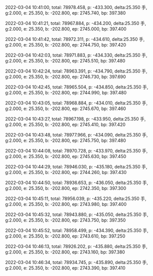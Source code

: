 2022-03-04 10:41:00, total: 78978.458, p: -433.300, delta:25.350 手, g:2.000, e: 25.350, b: -202.800, ep: 2745.740, bp: 397.380

2022-03-04 10:41:21, total: 78967.884, p: -434.200, delta:25.350 手, g:2.000, e: 25.350, b: -202.800, ep: 2745.000, bp: 397.400

2022-03-04 10:41:42, total: 78972.311, p: -434.610, delta:25.350 手, g:2.000, e: 25.350, b: -202.800, ep: 2744.750, bp: 397.420

2022-03-04 10:42:03, total: 78971.883, p: -434.330, delta:25.350 手, g:2.000, e: 25.350, b: -202.800, ep: 2745.510, bp: 397.480

2022-03-04 10:42:24, total: 78963.391, p: -434.790, delta:25.350 手, g:2.000, e: 25.350, b: -202.800, ep: 2746.730, bp: 397.690

2022-03-04 10:42:45, total: 78965.504, p: -434.850, delta:25.350 手, g:2.000, e: 25.350, b: -202.800, ep: 2744.990, bp: 397.480

2022-03-04 10:43:05, total: 78968.884, p: -434.010, delta:25.350 手, g:2.000, e: 25.350, b: -202.800, ep: 2745.670, bp: 397.460

2022-03-04 10:43:27, total: 78967.198, p: -433.950, delta:25.350 手, g:2.000, e: 25.350, b: -202.800, ep: 2745.410, bp: 397.420

2022-03-04 10:43:48, total: 78977.966, p: -434.090, delta:25.350 手, g:2.000, e: 25.350, b: -202.800, ep: 2745.750, bp: 397.480

2022-03-04 10:44:08, total: 78970.728, p: -433.970, delta:25.350 手, g:2.000, e: 25.350, b: -202.800, ep: 2745.630, bp: 397.450

2022-03-04 10:44:29, total: 78946.030, p: -435.180, delta:25.350 手, g:2.000, e: 25.350, b: -202.800, ep: 2744.260, bp: 397.430

2022-03-04 10:44:50, total: 78936.653, p: -436.050, delta:25.350 手, g:2.000, e: 25.350, b: -202.800, ep: 2742.350, bp: 397.300

2022-03-04 10:45:11, total: 78956.039, p: -435.220, delta:25.350 手, g:2.000, e: 25.350, b: -202.800, ep: 2743.980, bp: 397.400

2022-03-04 10:45:32, total: 78943.880, p: -435.050, delta:25.350 手, g:2.000, e: 25.350, b: -202.800, ep: 2743.750, bp: 397.350

2022-03-04 10:45:52, total: 78958.499, p: -434.390, delta:25.350 手, g:2.000, e: 25.350, b: -202.800, ep: 2743.610, bp: 397.250

2022-03-04 10:46:13, total: 78926.202, p: -435.880, delta:25.350 手, g:2.000, e: 25.350, b: -202.800, ep: 2743.160, bp: 397.380

2022-03-04 10:46:34, total: 78934.745, p: -435.890, delta:25.350 手, g:2.000, e: 25.350, b: -202.800, ep: 2743.390, bp: 397.410